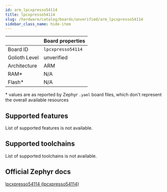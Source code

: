 ```yaml
---
id: arm_lpcxpresso54114
title: lpcxpresso54114
slug: /hardware/catalog/boards/unverified/arm_lpcxpresso54114
sidebar_class_name: hide-item
---
```


[//]: # (This is an auto-generated file, do not edit! Changes to it will be lost upon re-generation)



|                | Board properties     |
| -------------  | -------------------- |
| Board ID       | `lpcxpresso54114` |
| Golioth Level  | unverified       |
| Architecture   | ARM |
| RAM*           | N/A |
| Flash*         | N/A |

\* values are as reported by Zephyr `.yaml` board files, which don't represent the overall available resources



## Supported features

List of supported features is not available.

## Supported toolchains

List of supported toolchains is not available.

## Official Zephyr docs

[lpcxpresso54114 (lpcxpresso54114)](https://docs.zephyrproject.org/latest/boards/arm/lpcxpresso54114/doc/index.html)
